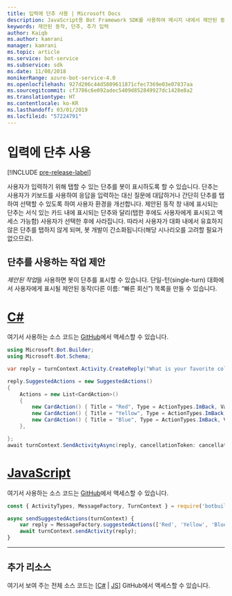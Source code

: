 ```yaml
---
title: 입력에 단추 사용 | Microsoft Docs
description: JavaScript용 Bot Framework SDK를 사용하여 메시지 내에서 제안된 동작을 전송하는 방법을 알아봅니다.
keywords: 제안된 동작, 단추, 추가 입력
author: Kaiqb
ms.author: kamrani
manager: kamrani
ms.topic: article
ms.service: bot-service
ms.subservice: sdk
ms.date: 11/08/2018
monikerRange: azure-bot-service-4.0
ms.openlocfilehash: 927d206c44d5809611871cfec7369e03e07837aa
ms.sourcegitcommit: cf3786c6e092adec5409d852849927dc1428e8a2
ms.translationtype: HT
ms.contentlocale: ko-KR
ms.lasthandoff: 03/01/2019
ms.locfileid: "57224791"
---
```

# <a name="use-button-for-input"></a>입력에 단추 사용

[!INCLUDE [pre-release-label](../includes/pre-release-label.md)]

사용자가 입력하기 위해 탭할 수 있는 단추를 봇이 표시하도록 할 수 있습니다. 단추는 사용자가 키보드를 사용하여 응답을 입력하는 대신 질문에 대답하거나 간단히 단추를 탭하여 선택할 수 있도록 하여 사용자 환경을 개선합니다. 제안된 동작 창 내에 표시되는 단추는 서식 있는 카드 내에 표시되는 단추와 달리(탭한 후에도 사용자에게 표시되고 액세스 가능함) 사용자가 선택한 후에 사라집니다. 따라서 사용자가 대화 내에서 유효하지 않은 단추를 탭하지 않게 되며, 봇 개발이 간소화됩니다(해당 시나리오를 고려할 필요가 없으므로). 

## <a name="suggest-action-using-button"></a>단추를 사용하는 작업 제안

*제안된 작업*을 사용하면 봇이 단추를 표시할 수 있습니다. 단일-턴(single-turn) 대화에서 사용자에게 표시될 제안된 동작(다른 이름: “빠른 회신”) 목록을 만들 수 있습니다. 

# <a name="ctabcsharp"></a>[C#](#tab/csharp)

여기서 사용하는 소스 코드는 [GitHub](https://aka.ms/SuggestedActionsCSharp)에서 액세스할 수 있습니다.

```csharp
using Microsoft.Bot.Builder;
using Microsoft.Bot.Schema;

var reply = turnContext.Activity.CreateReply("What is your favorite color?");

reply.SuggestedActions = new SuggestedActions()
{
    Actions = new List<CardAction>()
    {
        new CardAction() { Title = "Red", Type = ActionTypes.ImBack, Value = "Red" },
        new CardAction() { Title = "Yellow", Type = ActionTypes.ImBack, Value = "Yellow" },
        new CardAction() { Title = "Blue", Type = ActionTypes.ImBack, Value = "Blue" },
    },

};
await turnContext.SendActivityAsync(reply, cancellationToken: cancellationToken);
```

# <a name="javascripttabjavascript"></a>[JavaScript](#tab/javascript)
여기서 사용하는 소스 코드는 [GitHub](https://aka.ms/SuggestActionsJS)에서 액세스할 수 있습니다.

```javascript
const { ActivityTypes, MessageFactory, TurnContext } = require('botbuilder');

async sendSuggestedActions(turnContext) {
    var reply = MessageFactory.suggestedActions(['Red', 'Yellow', 'Blue'], 'What is the best color?');
    await turnContext.sendActivity(reply);
}
```

---

## <a name="additional-resources"></a>추가 리소스

여기서 보여 주는 전체 소스 코드는 [[C#](https://aka.ms/SuggestedActionsCSharp) | [JS](https://aka.ms/SuggestActionsJS)] GitHub에서 액세스할 수 있습니다.
